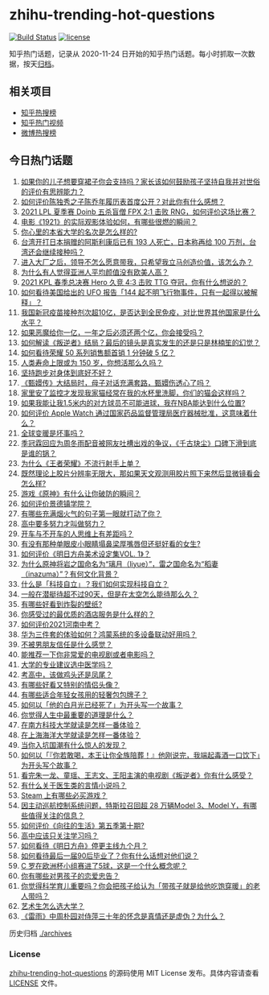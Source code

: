 # zhihu-trending-hot-questions

[![Build Status](https://github.com/justjavac/zhihu-trending-hot-questions/workflows/ci/badge.svg?branch=master)](https://github.com/justjavac/zhihu-trending-hot-questions/actions)
[![license](https://img.shields.io/github/license/justjavac/zhihu-trending-hot-questions)](https://github.com/justjavac/zhihu-trending-hot-questions/blob/master/LICENSE)

知乎热门话题，记录从 2020-11-24 日开始的知乎热门话题。每小时抓取一次数据，按天[归档](./archives)。

## 相关项目

- [知乎热搜榜](https://github.com/justjavac/zhihu-trending-top-search)
- [知乎热门视频](https://github.com/justjavac/zhihu-trending-hot-video)
- [微博热搜榜](https://github.com/justjavac/weibo-trending-hot-search)

## 今日热门话题

<!-- BEGIN -->
<!-- 最后更新时间 Sun Jun 27 2021 01:11:46 GMT+0800 (China Standard Time) -->

1. [如果你的儿子想要穿裙子你会支持吗？家长该如何鼓励孩子坚持自我并对世俗的评价有思辨能力？](https://www.zhihu.com/question/467775786)
2. [如何评价陈独秀之子陈乔年履历表首度公开？对此你有什么感想？](https://www.zhihu.com/question/464933522)
3. [2021 LPL 夏季赛 Doinb 五杀盲僧 FPX 2:1 击败
   RNG，如何评价这场比赛？](https://www.zhihu.com/question/467927415)
4. [电影《1921》的实际观影体验如何，有哪些很燃的瞬间？](https://www.zhihu.com/question/467463563)
5. [你心里的本省大学的名次是怎么样的?](https://www.zhihu.com/question/410179653)
6. [台湾开打日本捐赠的阿斯利康后已有 193 人死亡，日本称再给 100
   万剂，台湾还会继续接种吗？](https://www.zhihu.com/question/467768491)
7. [进入大厂之后，领导不怎么愿意带我，只希望我立马创造价值，该怎么办？](https://www.zhihu.com/question/466550532)
8. [为什么有人觉得亚洲人平均颜值没有欧美人高？](https://www.zhihu.com/question/433666039)
9. [2021 KPL 春季总决赛 Hero 久竞 4:3 击败 TTG
   夺冠，你有什么想说的？](https://www.zhihu.com/question/467891041)
10. [如何看待美国给出的 UFO 报告「144
    起不明飞行物事件，只有一起得以被解释」？](https://www.zhihu.com/question/467298489)
11. [我国新冠疫苗接种剂次超10亿，是否达到全民免疫，对比世界其他国家是什么水平？](https://www.zhihu.com/question/466845525)
12. [如果恶魔给你一亿，一年之后必须还两个亿，你会接受吗？](https://www.zhihu.com/question/392418796)
13. [如何解读《叛逆者》结局？最后的镜头是真实发生的还是只是林楠笙的幻觉？](https://www.zhihu.com/question/467937765)
14. [如何看待荣耀 50 系列销售额首销 1 分钟破 5 亿？](https://www.zhihu.com/question/467418330)
15. [人类寿命上限或为 150 岁，你想活那么久吗？](https://www.zhihu.com/question/466968884)
16. [坚持跑步对身体到底好不好？](https://www.zhihu.com/question/461618978)
17. [《甄嬛传》大结局时，母子对话充满套路，甄嬛伤透心了吗？](https://www.zhihu.com/question/404317643)
18. [家里安了监控才发现我家猫经常在我的水杯里洗脚，你们的猫会这样吗？](https://www.zhihu.com/question/459983017)
19. [如果我能让我1.5米内的对方球员不可能进球，我在NBA能达到什么位置?](https://www.zhihu.com/question/402597076)
20. [如何评价 Apple Watch
    通过国家药品监督管理局医疗器械批准，这意味着什么？](https://www.zhihu.com/question/467625126)
21. [全球变暖是坏事吗？](https://www.zhihu.com/question/290575660)
22. [季冠霖回应为周冬雨配音被网友吐槽出戏的争议，《千古玦尘》口碑下滑到底是谁的锅？](https://www.zhihu.com/question/467423413)
23. [为什么《王者荣耀》不流行射手上单？](https://www.zhihu.com/question/460375616)
24. [既然理论上胶片分辨率无限大，那如果天文观测用胶片照下来然后显微镜看会怎么样?](https://www.zhihu.com/question/453975780)
25. [游戏《原神》有什么让你破防的瞬间？](https://www.zhihu.com/question/466342008)
26. [如何评价景德镇学院？](https://www.zhihu.com/question/24931592)
27. [有哪些充满烟火气的句子第一眼就打动了你？](https://www.zhihu.com/question/357326082)
28. [高中要多努力才叫做努力？](https://www.zhihu.com/question/60440328)
29. [开车与不开车的人思维上有差距吗？](https://www.zhihu.com/question/466319507)
30. [有没有那种单眼皮小眼睛塌鼻梁厚嘴唇但还挺好看的女生?](https://www.zhihu.com/question/312374216)
31. [如何评价《明日方舟美术设定集VOL. 1》？](https://www.zhihu.com/question/467858109)
32. [为什么原神将岩之国命名为“璃月（liyue）”，雷之国命名为“稻妻（inazuma）”？有何文化背景？](https://www.zhihu.com/question/466559443)
33. [什么是「科技自立」？我们如何实现科技自立？](https://www.zhihu.com/question/458853728)
34. [一般在潜艇待超不过90天，但是在太空怎么能待那么久？](https://www.zhihu.com/question/465762854)
35. [有哪些好看到炸裂的壁纸?](https://www.zhihu.com/question/425110846)
36. [你感受过的最优质的酒店服务是什么样的？](https://www.zhihu.com/question/36082879)
37. [如何评价2021河南中考？](https://www.zhihu.com/question/466137266)
38. [华为三件套的体验如何？鸿蒙系统的多设备联动好用吗？](https://www.zhihu.com/question/467709448)
39. [不被男朋友信任是什么感觉？](https://www.zhihu.com/question/464707364)
40. [能推荐一下你非常爱的电视剧或者电影吗？](https://www.zhihu.com/question/460849272)
41. [大学的专业建议选中医学吗？](https://www.zhihu.com/question/463493627)
42. [考高中，该做鸡头还是凤尾？](https://www.zhihu.com/question/464821888)
43. [有哪些好看又特别的情侣头像？](https://www.zhihu.com/question/361074548)
44. [有哪些适合年轻女孩用的轻奢包包牌子？](https://www.zhihu.com/question/35179909)
45. [如何以「他的白月光已经死了」为开头写一个故事？](https://www.zhihu.com/question/435179014)
46. [你觉得人生中最重要的道理是什么？](https://www.zhihu.com/question/465627192)
47. [在南方科技大学就读是怎样一番体验？](https://www.zhihu.com/question/24365361)
48. [在上海海洋大学就读是怎样一番体验？](https://www.zhihu.com/question/29678076)
49. [当你入坑国潮有什么惊人的发现？](https://www.zhihu.com/question/463164713)
50. [如何以「『你若敢喝，本王让你全族陪葬！』他刚说完，我端起毒酒一口饮下」为开头写个故事？](https://www.zhihu.com/question/454829891)
51. [看完朱一龙、童瑶、王志文、王阳主演的电视剧《叛逆者》你有什么感受？](https://www.zhihu.com/question/456962938)
52. [有什么关于医生类的言情小说吗？](https://www.zhihu.com/question/266364937)
53. [Steam 上有哪些必买游戏？](https://www.zhihu.com/question/35296900)
54. [因主动巡航控制系统问题，特斯拉召回超 28 万辆Model 3、Model
    Y，有哪些值得关注的信息？](https://www.zhihu.com/question/467798045)
55. [如何评价《向往的生活》第五季第十期?](https://www.zhihu.com/question/466097156)
56. [高中应该只关注学习吗？](https://www.zhihu.com/question/464840911)
57. [如何看待《明日方舟》停更主线九个月？](https://www.zhihu.com/question/467117827)
58. [如何看待最后一届90后毕业了？你有什么话想对他们说？](https://www.zhihu.com/question/467748410)
59. [C 罗在欧洲杯小组赛进了5球，这是一个什么概念呢？](https://www.zhihu.com/question/467069907)
60. [你有哪些对男孩子的恋爱忠告？](https://www.zhihu.com/question/293676302)
61. [你觉得科学育儿重要吗？你会把孩子给认为「带孩子就是给他吃饱穿暖」的老人带吗？](https://www.zhihu.com/question/464732842)
62. [艺术生怎么选大学？](https://www.zhihu.com/question/406801194)
63. [《雷雨》中周朴园对侍萍三十年的怀念是真情还是虚伪？为什么？](https://www.zhihu.com/question/380155608)

<!-- END -->

历史归档 [./archives](./archives)

### License

[zhihu-trending-hot-questions](https://github.com/justjavac/zhihu-trending-hot-questions)
的源码使用 MIT License 发布。具体内容请查看 [LICENSE](./LICENSE) 文件。
